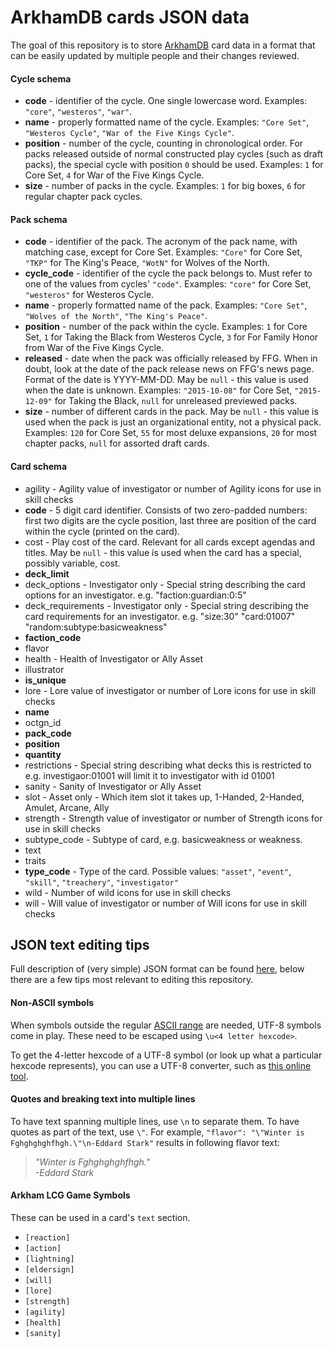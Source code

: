 ArkhamDB cards JSON data
=========

The goal of this repository is to store [ArkhamDB](https://Arkhamdb.com) card data in a format that can be easily updated by multiple people and their changes reviewed.


#### Cycle schema

* **code** - identifier of the cycle. One single lowercase word. Examples: `"core"`, `"westeros"`, `"war"`.
* **name** - properly formatted name of the cycle. Examples: `"Core Set"`, `"Westeros Cycle"`, `"War of the Five Kings Cycle"`.
* **position** - number of the cycle, counting in chronological order. For packs released outside of normal constructed play cycles (such as draft packs), the special cycle with position `0` should be used. Examples: `1` for Core Set, `4` for War of the Five Kings Cycle.
* **size** - number of packs in the cycle. Examples: `1` for big boxes, `6` for regular chapter pack cycles.

#### Pack schema

* **code** - identifier of the pack. The acronym of the pack name, with matching case, except for Core Set. Examples: `"Core"` for Core Set, `"TKP"` for The King's Peace, `"WotN"` for Wolves of the North.
* **cycle_code** - identifier of the cycle the pack belongs to. Must refer to one of the values from cycles' `"code"`. Examples: `"core"` for Core Set, `"westeros"` for Westeros Cycle.
* **name** - properly formatted name of the pack. Examples: `"Core Set"`, `"Wolves of the North"`, `"The King's Peace"`.
* **position** - number of the pack within the cycle. Examples: `1` for Core Set, `1` for Taking the Black from Westeros Cycle, `3` for For Family Honor from War of the Five Kings Cycle.
* **released** - date when the pack was officially released by FFG. When in doubt, look at the date of the pack release news on FFG's news page. Format of the date is YYYY-MM-DD. May be `null` - this value is used when the date is unknown. Examples: `"2015-10-08"` for Core Set, `"2015-12-09"` for Taking the Black, `null` for unreleased previewed packs.
* **size** - number of different cards in the pack. May be `null` - this value is used when the pack is just an organizational entity, not a physical pack.  Examples: `120` for Core Set, `55` for most deluxe expansions, `20` for most chapter packs, `null` for assorted draft cards.

#### Card schema

* agility - Agility value of investigator or number of Agility icons for use in skill checks
* **code** - 5 digit card identifier. Consists of two zero-padded numbers: first two digits are the cycle position, last three are position of the card within the cycle (printed on the card).
* cost - Play cost of the card. Relevant for all cards except agendas and titles. May be `null` - this value is used when the card has a special, possibly variable, cost.
* **deck_limit**
* deck_options - Investigator only - Special string describing the card options for an investigator. e.g. "faction:guardian:0:5" 
* deck_requirements - Investigator only - Special string describing the card requirements for an investigator. e.g. "size:30" "card:01007" "random:subtype:basicweakness"
* **faction_code**
* flavor
* health - Health of Investigator or Ally Asset
* illustrator
* **is_unique**
* lore - Lore value of investigator or number of Lore icons for use in skill checks
* **name**
* octgn_id
* **pack_code**
* **position**
* **quantity**
* restrictions - Special string describing what decks this is restricted to e.g. investigaor:01001 will limit it to investigator with id 01001
* sanity - Sanity of Investigator or Ally Asset
* slot - Asset only - Which item slot it takes up, 1-Handed, 2-Handed, Amulet, Arcane, Ally
* strength - Strength value of investigator or number of Strength icons for use in skill checks
* subtype_code - Subtype of card, e.g. basicweakness or weakness.
* text
* traits
* **type_code** - Type of the card. Possible values: `"asset"`, `"event"`, `"skill"`, `"treachery"`, `"investigator"`
* wild - Number of wild icons for use in skill checks
* will - Will value of investigator or number of Will icons for use in skill checks

## JSON text editing tips

Full description of (very simple) JSON format can be found [here](http://www.json.org/), below there are a few tips most relevant to editing this repository.

#### Non-ASCII symbols

When symbols outside the regular [ASCII range](https://en.wikipedia.org/wiki/ASCII#ASCII_printable_code_chart) are needed, UTF-8 symbols come in play. These need to be escaped using `\u<4 letter hexcode>`.

To get the 4-letter hexcode of a UTF-8 symbol (or look up what a particular hexcode represents), you can use a UTF-8 converter, such as [this online tool](http://www.ltg.ed.ac.uk/~richard/utf-8.cgi).

#### Quotes and breaking text into multiple lines

To have text spanning multiple lines, use `\n` to separate them. To have quotes as part of the text, use `\"`.  For example, `"flavor": "\"Winter is Fghghghghfhgh.\"\n-Eddard Stark"` results in following flavor text:

> *"Winter is Fghghghghfhgh."*  
> *-Eddard Stark*

#### Arkham LCG Game Symbols

These can be used in a card's `text` section.

* `[reaction]`
* `[action]`
* `[lightning]`
* `[eldersign]`
* `[will]`
* `[lore]`
* `[strength]`
* `[agility]`
* `[health]`
* `[sanity]`
